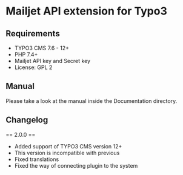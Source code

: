 # Mailjet API extension for Typo3

## Requirements

- TYPO3 CMS 7.6 - 12+
- PHP 7.4+
- Mailjet API key and Secret key
- License: GPL 2

## Manual

Please take a look at the manual inside the Documentation directory.

## Changelog

 == 2.0.0 ==
 - Added support of TYPO3 CMS version 12+
 - This version is incompatible with previous
 - Fixed translations
 - Fixed the way of connecting plugin to the system
